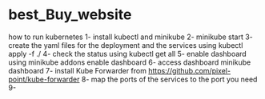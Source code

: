 # best_Buy_website

how to run kubernetes 
1- install kubectl and minikube 
2- minikube start 
3- create the yaml files for the deployment and the services using kubectl apply -f ./ 
4- check the status using kubectl get all 
5- enable dashboard using minikube addons enable dashboard
6- access dashboard minikube dashboard 
7- install Kube Forwarder from https://github.com/pixel-point/kube-forwarder
8- map the ports of the services to the port you need 
9-
